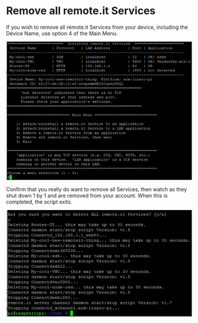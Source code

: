 # Remove all remote.it Services

If you wish to remove all remote.it Services from your device, including the Device Name, use option 4 of the Main Menu.

![](../../.gitbook/assets/image%20%2818%29.png)

Confirm that you really do want to remove all Services, then watch as they shut down 1 by 1 and are removed from your account.  When this is completed, the script exits.

![](../../.gitbook/assets/image%20%2855%29.png)

